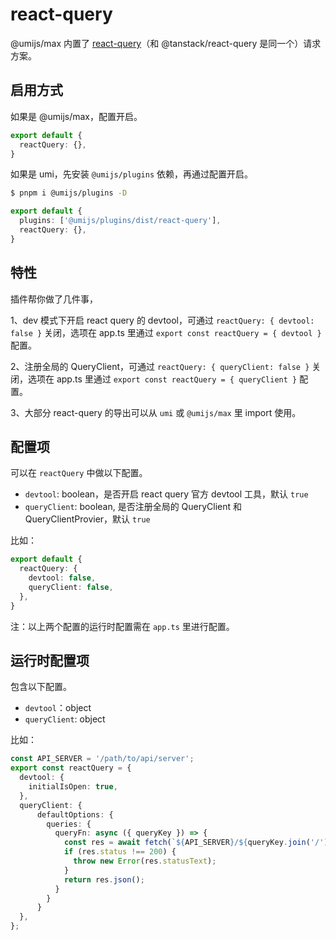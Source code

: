 # react-query

@umijs/max 内置了 [react-query](https://tanstack.com/query/)（和 @tanstack/react-query 是同一个）请求方案。

## 启用方式

如果是 @umijs/max，配置开启。

```ts
export default {
  reactQuery: {},
}
```

如果是 umi，先安装 `@umijs/plugins` 依赖，再通过配置开启。

```bash
$ pnpm i @umijs/plugins -D
```

```ts
export default {
  plugins: ['@umijs/plugins/dist/react-query'],
  reactQuery: {},
}
```

## 特性

插件帮你做了几件事，

1、dev 模式下开启 react query 的 devtool，可通过 `reactQuery: { devtool: false }` 关闭，选项在 app.ts 里通过 `export const reactQuery = { devtool }` 配置。

2、注册全局的 QueryClient，可通过 `reactQuery: { queryClient: false }` 关闭，选项在 app.ts 里通过 `export const reactQuery = { queryClient }` 配置。

3、大部分 react-query 的导出可以从 `umi` 或 `@umijs/max` 里 import 使用。

## 配置项

可以在 `reactQuery` 中做以下配置。

- `devtool`: boolean，是否开启 react query 官方 devtool 工具，默认 `true`
- `queryClient`: boolean, 是否注册全局的 QueryClient 和 QueryClientProvier，默认 `true`

比如：

```ts
export default {
  reactQuery: {
    devtool: false,
    queryClient: false,
  },
}
```

注：以上两个配置的运行时配置需在 `app.ts` 里进行配置。

## 运行时配置项

包含以下配置。

- `devtool`：object
- `queryClient`: object

比如：

```ts
const API_SERVER = '/path/to/api/server';
export const reactQuery = {
  devtool: { 
    initialIsOpen: true,
  },
  queryClient: {
	  defaultOptions: {
	    queries: {
	      queryFn: async ({ queryKey }) => {
	        const res = await fetch(`${API_SERVER}/${queryKey.join('/')}`);
	        if (res.status !== 200) {
	          throw new Error(res.statusText);
	        }
	        return res.json();
	      }
	    }
	  }
  },
};
```

